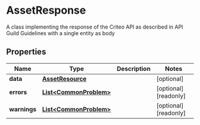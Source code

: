 

# AssetResponse

A class implementing the response of the Criteo API as described in API Guild Guidelines with a single entity as body

## Properties

| Name | Type | Description | Notes |
|------------ | ------------- | ------------- | -------------|
|**data** | [**AssetResource**](AssetResource.md) |  |  [optional] |
|**errors** | [**List&lt;CommonProblem&gt;**](CommonProblem.md) |  |  [optional] [readonly] |
|**warnings** | [**List&lt;CommonProblem&gt;**](CommonProblem.md) |  |  [optional] [readonly] |



